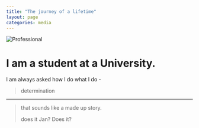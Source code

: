 ```yaml
---
title: "The journey of a lifetime"
layout: page
categories: media
---
```



![Professional](https://images.unsplash.com/photo-1516321318423-f06f85e504b3?ixlib=rb-1.2.1&ixid=MnwxMjA3fDB8MHxwaG90by1wYWdlfHx8fGVufDB8fHx8&auto=format&fit=crop&w=870&q=80)

# I am a student at a University. 

I am always asked how I do what I do - 
> determination 

---

> that sounds like a made up story.
> 
> does it Jan? Does it?
